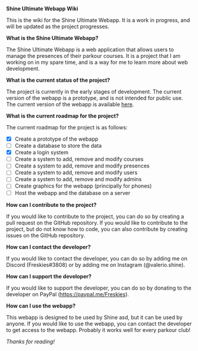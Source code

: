 **Shine Ultimate Webapp Wiki**

This is the wiki for the Shine Ultimate Webapp. It is a work in progress, and will be updated as the project progresses.

**What is the Shine Ultimate Webapp?**

The Shine Ultimate Webapp is a web application that allows users to manage the presences of their parkour courses.
It is a project that I am working on in my spare time, and is a way for me to learn more about web development.

**What is the current status of the project?**

The project is currently in the early stages of development. The current version of the webapp is a prototype, and is
not intended for public use. The current version of the webapp is
available  [here](https://github.com/Freskies/ShineUltimateWebApp/).

**What is the current roadmap for the project?**

The current roadmap for the project is as follows:

- [x] Create a prototype of the webapp
- [ ] Create a database to store the data
- [x] Create a login system
- [ ] Create a system to add, remove and modify courses
- [ ] Create a system to add, remove and modify presences
- [ ] Create a system to add, remove and modify users
- [ ] Create a system to add, remove and modify admins
- [ ] Create graphics for the webapp (principally for phones)
- [ ] Host the webapp and the database on a server

**How can I contribute to the project?**

If you would like to contribute to the project, you can do so by creating a pull request on the GitHub repository. If
you would like to contribute to the project, but do not know how to code, you can also contribute by creating issues on
the GitHub repository.

**How can I contact the developer?**

If you would like to contact the developer, you can do so by adding me on Discord (Freskies#3808) or by adding me on
Instagram
(@valerio.shine).

**How can I support the developer?**

If you would like to support the developer, you can do so by donating to the developer on
PayPal (https://paypal.me/Freskies).

**How can I use the webapp?**

This webapp is designed to be used by Shine asd, but it can be used by anyone. If you would like to use the webapp, you
can contact the developer to get access to the webapp. Probably it works well for every parkour club!

*Thanks for reading!*